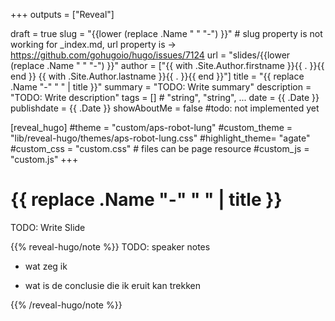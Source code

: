 +++
outputs = ["Reveal"]

draft = true
slug = "{{lower (replace .Name " " "-") }}"  # slug property is not working for _index.md, url property is -> https://github.com/gohugoio/hugo/issues/7124
url = "slides/{{lower (replace .Name " " "-") }}"
author = ["{{ with .Site.Author.firstname }}{{ . }}{{ end }} {{ with .Site.Author.lastname }}{{ . }}{{ end }}"]
title = "{{ replace .Name "-" " " | title }}"
summary = "TODO: Write summary"
description = "TODO: Write description"
tags = [] # "string", "string", ...
date = {{ .Date }}
publishdate = {{ .Date }}
showAboutMe = false  #todo: not implemented yet

[reveal_hugo]
#theme = "custom/aps-robot-lung"
#custom_theme = "lib/reveal-hugo/themes/aps-robot-lung.css"
#highlight_theme= "agate"
#custom_css = "custom.css"  # files can be page resource
#custom_js = "custom.js"
+++
# {{ replace .Name "-" " " | title }}
TODO: Write Slide

{{% reveal-hugo/note %}}
TODO: speaker notes
- wat zeg ik

- wat is de conclusie die ik eruit kan trekken

{{% /reveal-hugo/note %}}
